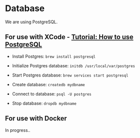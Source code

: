 # Database

We are using PostgreSQL.

## For use with XCode - [Tutorial: How to use PostgreSQL](https://medium.com/@martinlasek/tutorial-how-to-use-postgresql-efb62a434cc5)

- Install Postgres: `brew install postgresql`

- Initialize Postgres database: `initdb /usr/local/var/postgres`

- Start Postgres database: `brew services start postgresql`
  
- Create database: `createdb mydbname`

- Connect to database: `psql -U postgres`

- Stop database: `dropdb mydbname`


## For use with Docker

In progress..
